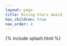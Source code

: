 ```yaml
---
layout: page
title: Rising Stars Award
has_children: true
nav_order: 4
---
```


{% include splash.html %}

